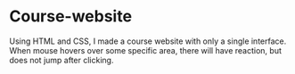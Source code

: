 # Course-website
Using HTML and CSS, I made a course website with only a single interface.
When mouse hovers over some specific area, there will have reaction, but does not jump after clicking.
